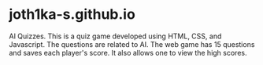 # joth1ka-s.github.io
AI Quizzes.  This is a quiz game developed using HTML, CSS, and Javascript. The questions are related to AI. The web game has 15 questions and saves each player's score. It also allows one to view the high scores.
